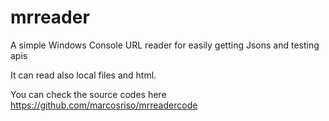 # mrreader
A simple Windows Console URL reader for easily getting Jsons and testing apis 

It can read also local files and html.

You can check the source codes here https://github.com/marcosriso/mrreadercode
